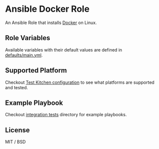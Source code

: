 # Ansible Docker Role

An Ansible Role that installs [Docker](https://www.docker.com) on Linux.

## Role Variables

Available variables with their default values are defined in [defaults/main.yml](defaults/main.yml).

## Supported Platform

Checkout [Test Kitchen configuration](.kitchen.yml) to see what platforms are supported and tested.

## Example Playbook

Checkout [integration tests](test/integration) directory for example playbooks.

## License

MIT / BSD